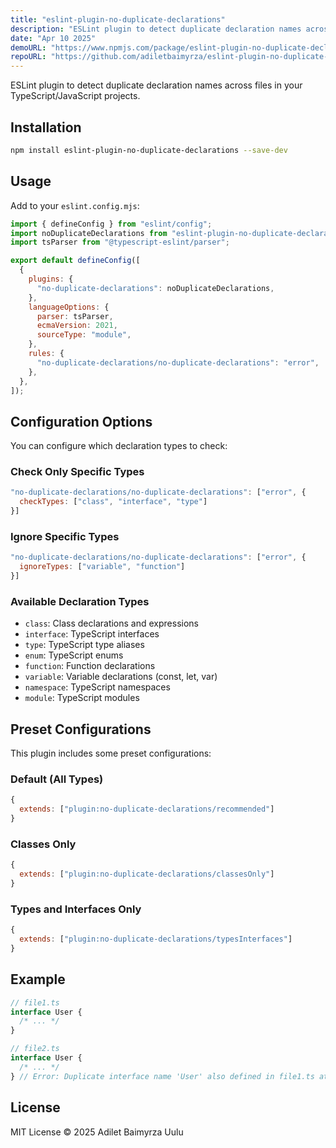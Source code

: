 ```yaml
---
title: "eslint-plugin-no-duplicate-declarations"
description: "ESLint plugin to detect duplicate declaration names across files in your TypeScript/JavaScript projects."
date: "Apr 10 2025"
demoURL: "https://www.npmjs.com/package/eslint-plugin-no-duplicate-declarations"
repoURL: "https://github.com/adiletbaimyrza/eslint-plugin-no-duplicate-declarations"
---
```


ESLint plugin to detect duplicate declaration names across files in your TypeScript/JavaScript projects.

## Installation

```bash
npm install eslint-plugin-no-duplicate-declarations --save-dev
```

## Usage

Add to your `eslint.config.mjs`:

```js
import { defineConfig } from "eslint/config";
import noDuplicateDeclarations from "eslint-plugin-no-duplicate-declarations";
import tsParser from "@typescript-eslint/parser";

export default defineConfig([
  {
    plugins: {
      "no-duplicate-declarations": noDuplicateDeclarations,
    },
    languageOptions: {
      parser: tsParser,
      ecmaVersion: 2021,
      sourceType: "module",
    },
    rules: {
      "no-duplicate-declarations/no-duplicate-declarations": "error",
    },
  },
]);
```

## Configuration Options

You can configure which declaration types to check:

### Check Only Specific Types

```js
"no-duplicate-declarations/no-duplicate-declarations": ["error", {
  checkTypes: ["class", "interface", "type"]
}]
```

### Ignore Specific Types

```js
"no-duplicate-declarations/no-duplicate-declarations": ["error", {
  ignoreTypes: ["variable", "function"]
}]
```

### Available Declaration Types

- `class`: Class declarations and expressions
- `interface`: TypeScript interfaces
- `type`: TypeScript type aliases
- `enum`: TypeScript enums
- `function`: Function declarations
- `variable`: Variable declarations (const, let, var)
- `namespace`: TypeScript namespaces
- `module`: TypeScript modules

## Preset Configurations

This plugin includes some preset configurations:

### Default (All Types)

```js
{
  extends: ["plugin:no-duplicate-declarations/recommended"]
}
```

### Classes Only

```js
{
  extends: ["plugin:no-duplicate-declarations/classesOnly"]
}
```

### Types and Interfaces Only

```js
{
  extends: ["plugin:no-duplicate-declarations/typesInterfaces"]
}
```

## Example

```typescript
// file1.ts
interface User {
  /* ... */
}

// file2.ts
interface User {
  /* ... */
} // Error: Duplicate interface name 'User' also defined in file1.ts at line 1
```

## License

MIT License © 2025 Adilet Baimyrza Uulu
